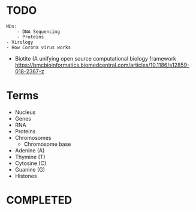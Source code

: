 # TODO
    MDs:
        - DNA Sequencing
        - Proteins
    - Virology
    - How Corona virus works
    
- Biotite (A unifying open source computational biology framework 
    https://bmcbioinformatics.biomedcentral.com/articles/10.1186/s12859-018-2367-z

# Terms 

- Nucleus
- Genes
- RNA
- Proteins
- Chromosomes
	* Chromosome base
- Adenine (A)
- Thymine (T)
- Cytosine (C)
- Guanine (G)
- Histones


# COMPLETED
